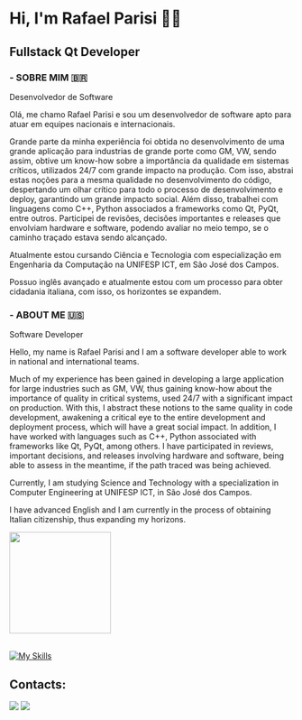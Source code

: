 # Hi, I'm Rafael Parisi 👋😄
## Fullstack Qt Developer

### - SOBRE MIM 🇧🇷  
Desenvolvedor de Software 

Olá, me chamo Rafael Parisi e sou um desenvolvedor de software apto para atuar em equipes nacionais e internacionais.

Grande parte da minha experiência foi obtida no desenvolvimento de uma grande aplicação para industrias de grande porte como GM, VW, sendo assim, obtive um know-how sobre a importância da qualidade em sistemas críticos, utilizados 24/7 com grande impacto na produção.
Com isso, abstrai estas noções para a mesma qualidade no desenvolvimento do código, despertando um olhar crítico para todo o processo de desenvolvimento e deploy, garantindo um grande impacto social. Além disso, trabalhei com linguagens como C++, Python associados a frameworks como Qt, PyQt, entre outros. Participei de revisões, decisões importantes e releases que envolviam hardware e software, podendo avaliar no meio tempo, se o caminho traçado estava sendo alcançado.

Atualmente estou cursando Ciência e Tecnologia com especialização em Engenharia da Computação na UNIFESP ICT, em São José dos Campos.

Possuo inglês avançado e atualmente estou com um processo para obter cidadania italiana, com isso, os horizontes se expandem.


### - ABOUT ME 🇺🇸 

Software Developer

Hello, my name is Rafael Parisi and I am a software developer able to work in national and international teams.

Much of my experience has been gained in developing a large application for large industries such as GM, VW, thus gaining know-how about the importance of quality in critical systems, used 24/7 with a significant impact on production.
With this, I abstract these notions to the same quality in code development, awakening a critical eye to the entire development and deployment process, which will have a great social impact. In addition, I have worked with languages such as C++, Python associated with frameworks like Qt, PyQt, among others. I have participated in reviews, important decisions, and releases involving hardware and software, being able to assess in the meantime, if the path traced was being achieved.

Currently, I am studying Science and Technology with a specialization in Computer Engineering at UNIFESP ICT, in São José dos Campos.

I have advanced English and I am currently in the process of obtaining Italian citizenship, thus expanding my horizons.


<div>  
  <img height="180em" src="https://github-readme-stats.vercel.app/api/top-langs/?username=parisi18&layout=compact&langs_count=7&theme=dracula"/>
</div><br>


[![My Skills](https://skillicons.dev/icons?i=c,cpp,py,django,qt,raspberrypi,cmake,gitlab,visualstudio,vscode)](https://skillicons.dev)


## Contacts:

<div> 
</a>
<a href = "mailto:dev.rafael.parisi@gmail.com"> <img src="https://img.shields.io/badge/-Gmail-%23333?style=for-the-badge&logo=gmail&logoColor=white" target="_blank"></a>
<a href="https://www.linkedin.com/in/parisibr/?locale=en_US" target="_blank"><img src="https://img.shields.io/badge/-LinkedIn-%230077B5?style=for-the-badge&logo=linkedin&logoColor=white"  target="_blank"></a> 
</div>&nbsp;&nbsp;
